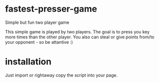 # fastest-presser-game
Simple but fun two player game

This simple game is played by two players. The goal is to press you key more times than the other player. You also can steal or give points from/to your opponent - so be attantive :)

# installation
Just import or rightaway copy the script into your page.
